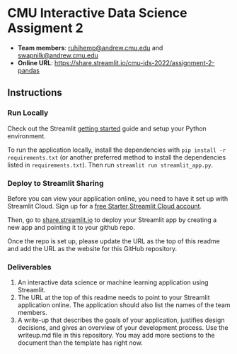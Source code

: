 # CMU Interactive Data Science Assigment 2

* **Team members**: ruhihemp@andrew.cmu.edu and swapnilk@andrew.cmu.edu 
* **Online URL**: https://share.streamlit.io/cmu-ids-2022/assignment-2-pandas 

## Instructions

### Run Locally

Check out the Streamlit [getting started](https://docs.streamlit.io/en/stable/getting_started.html) guide and setup your Python environment.

To run the application locally, install the dependencies with `pip install -r requirements.txt` (or another preferred method to install the dependencies listed in `requirements.txt`). Then run `streamlit run streamlit_app.py`.

### Deploy to Streamlit Sharing

Before you can view your application online, you need to have it set up with Streamlit Cloud. 
Sign up for a [free Starter Streamlit Cloud account](https://streamlit.io/cloud). 

Then, go to [share.streamlit.io](https://share.streamlit.io) to deploy your Streamlit app by creating a new app and pointing it to your github repo.

Once the repo is set up, please update the URL as the top of this readme and add the URL as the website for this GitHub repository.

### Deliverables

 1. An interactive data science or machine learning application using Streamlit.
 2. The URL at the top of this readme needs to point to your Streamlit application online. The application should also list the names of the team members.
 3. A write-up that describes the goals of your application, justifies design decisions, and gives an overview of your development process. Use the writeup.md file in this repository. You may add more sections to the document than the template has right now.




